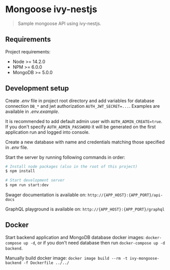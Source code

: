 # Mongoose ivy-nestjs

> Sample mongoose API using ivy-nestjs.

## Requirements

Project requirements:

* Node >= 14.2.0
* NPM >= 6.0.0
* MongoDB >= 5.0.0

## Development setup

Create _.env_ file in project root directory and add variables for database connection `DB_*` and jwt
authorization `AUTH_JWT_SECRET=...`. Examples are available in _.env.example_.

It is recommended to add default admin user with `AUTH_ADMIN_CREATE=true`. If you don't specify `AUTH_ADMIN_PASSWORD`
it will be generated on the first application run and logged into console.

Create a new database with name and credentials matching those specified in _.env_ file.

Start the server by running following commands in order:

```bash
# Install node packages (also in the root of this project)
$ npm install

# Start development server
$ npm run start:dev
```

Swager documentation is available on: `http://{APP_HOST}:{APP_PORT}/api-docs`

GraphQL playground is available on: `http://{APP_HOST}:{APP_PORT}/graphql`

## Docker

Start backend application and MongoDB database docker images: `docker-compose up -d`, or if you don't need database
then run `docker-compose up -d backend`.

Manually build docker image: `docker image build --rm -t ivy-mongoose-backend -f Dockerfile ../../`
